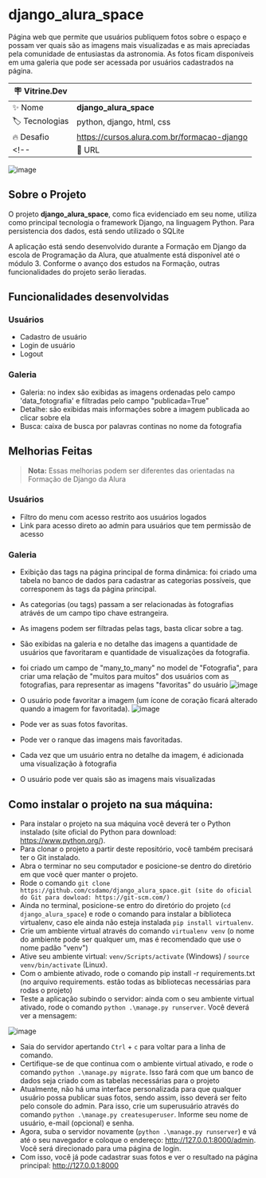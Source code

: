 # django_alura_space

Página web que permite que usuários publiquem fotos sobre o espaço e possam ver quais são as imagens mais visualizadas e as mais apreciadas pela comunidade de entusiastas da astronomia. As fotos ficam disponíveis em uma galeria que pode ser acessada por usuários cadastrados na página.

| :placard: Vitrine.Dev |     |
| -------------  | --- |
| :sparkles: Nome        | **django_alura_space**
| :label: Tecnologias | python, django, html, css
| :fire: Desafio     | https://cursos.alura.com.br/formacao-django
<!-- | :rocket: URL         | https://url-deploy.com.br  -->

![image](https://user-images.githubusercontent.com/64370426/220421722-29110d3d-e5b1-4cf7-a755-99dee5aa6f70.png#vitrinedev)


## Sobre o Projeto

O projeto **django_alura_space**, como fica evidenciado em seu nome, utiliza como principal tecnologia o framework Django, na linguagem Python. Para persistencia dos dados, está sendo utilizado o SQLite

A aplicação está sendo desenvolvido durante a Formação em Django da escola de Programação da Alura, que atualmente está disponível até o módulo 3. Conforme o avanço dos estudos na Formação, outras funcionalidades do projeto serão lieradas.


## Funcionalidades desenvolvidas
### Usuários
* Cadastro de usuário
* Login de usuário
* Logout


### Galeria
* Galeria: no index são exibidas as imagens ordenadas pelo campo 'data_fotografia' e filtradas pelo campo "publicada=True"
* Detalhe: são exibidas mais informações sobre a imagem publicada ao clicar sobre ela
* Busca: caixa de busca por palavras continas no nome da fotografia 

## Melhorias Feitas
>**Nota:** Essas melhorias podem ser diferentes das orientadas na Formação de Django da Alura

### Usuários
* Filtro do menu com acesso restrito aos usuários logados
* Link para acesso direto ao admin para usuários que tem permissão de acesso

### Galeria
* Exibição das tags na página principal de forma dinâmica: foi criado uma tabela no banco de dados para cadastrar as categorias possíveis, que corresponem às tags da página principal.
* As categorias (ou tags) passam a ser relacionadas às fotografias atrávés de um campo tipo chave estrangeira.
* As imagens podem ser filtradas pelas tags, basta clicar sobre a tag.
* São exibidas na galeria e no detalhe das imagens a quantidade de usuários que favoritaram e quantidade de visualizações da fotografia.
* foi criado um campo de "many_to_many" no model de "Fotografia", para criar uma relação de "muitos para muitos" dos usuários com as fotografias, para representar as imagens "favoritas" do usuário
![image](https://user-images.githubusercontent.com/64370426/220451884-5c09ec89-8622-43d0-9f12-f4d67d092b62.png)
* O usuário pode favoritar a imagem (um ícone de coração ficará alterado quando a imagem for favoritada).
![image](https://user-images.githubusercontent.com/64370426/220452166-0063fc37-ab3d-4654-a9ce-d1e827adc6fb.png)

* Pode ver as suas fotos favoritas.
* Pode ver o ranque das imagens mais favoritadas.
* Cada vez que um usuário entra no detalhe da imagem, é adicionada uma visualização à fotografia
* O usuário pode ver quais são as imagens mais visualizadas

## Como instalar o projeto na sua máquina:

* Para instalar o projeto na sua máquina você deverá ter o Python instalado (site oficial do Python para download: https://www.python.org/).
* Para clonar o projeto a partir deste repositório, você também precisará ter o Git instalado.
* Abra o terminar no seu computador e posicione-se dentro do diretório em que você quer manter o projeto.
* Rode o comando ```git clone https://github.com/csdamo/django_alura_space.git (site do oficial do Git para dowload: https://git-scm.com/)```
* Ainda no terminal, posicione-se entro do diretório do projeto (```cd django_alura_space```) e rode o comando para instalar a biblioteca virtualenv, caso ele ainda não esteja instalada ```pip install virtualenv```.
* Crie um ambiente virtual através do comando ```virtualenv venv``` (o nome do ambiente pode ser qualquer um, mas é recomendado que use o nome padão "venv")
* Ative seu ambiente virtual: ```venv/Scripts/activate``` (Windows) / ```source venv/bin/activate``` (Linux).
* Com o ambiente ativado, rode o comando pip install -r requirements.txt (no arquivo requirements. estão todas as bibliotecas necessárias para rodas o projeto)
* Teste a aplicação subindo o servidor: ainda com o seu ambiente virtual ativado, rode o comando ```python .\manage.py runserver```. Você deverá ver a mensagem:

![image](https://user-images.githubusercontent.com/64370426/220436468-d19f26a5-378a-4256-830e-42903878e22b.png)
* Saia do servidor apertando ```Ctrl``` + ```c``` para voltar para a linha de comando.
* Certifique-se de que continua com o ambiente virtual ativado, e rode o comando ```python .\manage.py migrate```. Isso fará com que um banco de dados seja criado com as tabelas necessárias para o projeto
* Atualmente, não há uma interface personalizada para que qualquer usuário possa publicar suas fotos, sendo assim, isso deverá ser feito pelo console do admin. Para isso, crie um superusuário através do comando ```python .\manage.py createsuperuser```. Informe seu nome de usuário, e-mail (opcional) e senha.
* Agora, suba o servidor novamente (```python .\manage.py runserver```) e vá até o seu navegador e coloque o endereço: http://127.0.0.1:8000/admin. Você será direcionado para uma página de login.
* Com isso, você já pode cadastrar suas fotos e ver o resultado na página principal: http://127.0.0.1:8000
